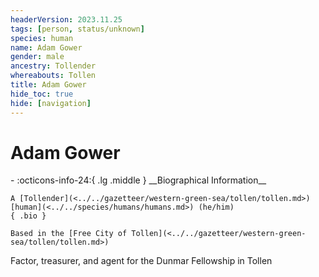 ```yaml
---
headerVersion: 2023.11.25
tags: [person, status/unknown]
species: human
name: Adam Gower
gender: male
ancestry: Tollender
whereabouts: Tollen
title: Adam Gower
hide_toc: true
hide: [navigation]
---
```

# Adam Gower
<div class="grid cards ext-narrow-margin ext-one-column" markdown>
- :octicons-info-24:{ .lg .middle } __Biographical Information__

    A [Tollender](<../../gazetteer/western-green-sea/tollen/tollen.md>) [human](<../../species/humans/humans.md>) (he/him)  
    { .bio }

    Based in the [Free City of Tollen](<../../gazetteer/western-green-sea/tollen/tollen.md>)
</div>


Factor, treasurer, and agent for the Dunmar Fellowship in Tollen